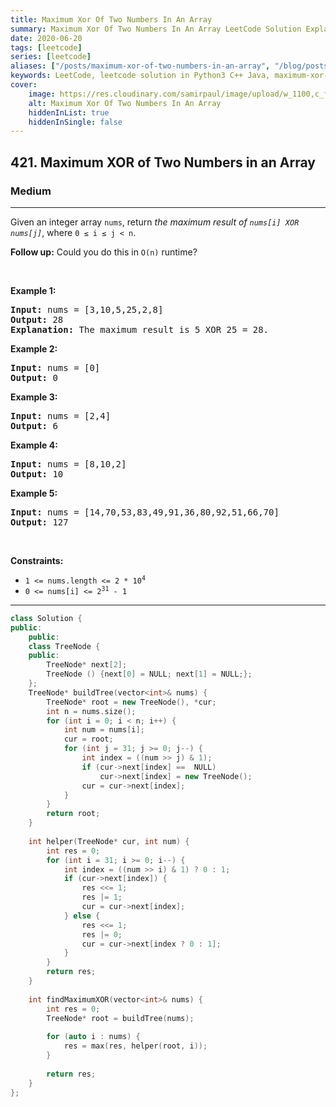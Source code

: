 ```yaml
---
title: Maximum Xor Of Two Numbers In An Array
summary: Maximum Xor Of Two Numbers In An Array LeetCode Solution Explained
date: 2020-06-20
tags: [leetcode]
series: [leetcode]
aliases: ["/posts/maximum-xor-of-two-numbers-in-an-array", "/blog/posts/maximum-xor-of-two-numbers-in-an-array", "/maximum-xor-of-two-numbers-in-an-array"]
keywords: LeetCode, leetcode solution in Python3 C++ Java, maximum-xor-of-two-numbers-in-an-array solution
cover:
    image: https://res.cloudinary.com/samirpaul/image/upload/w_1100,c_fit,co_rgb:FFFFFF,l_text:Arial_70_bold:Maximum Xor Of Two Numbers In An Array/problem-solving.webp
    alt: Maximum Xor Of Two Numbers In An Array
    hiddenInList: true
    hiddenInSingle: false
---
```



<h2>421. Maximum XOR of Two Numbers in an Array</h2><h3>Medium</h3><hr><div><p>Given an integer array <code>nums</code>, return <em>the maximum result of <code>nums[i] XOR nums[j]</code></em>, where <code>0 ≤ i ≤ j &lt; n</code>.</p>

<p><strong>Follow up:</strong> Could you do this in <code>O(n)</code> runtime?</p>

<p>&nbsp;</p>
<p><strong>Example 1:</strong></p>

<pre><strong>Input:</strong> nums = [3,10,5,25,2,8]
<strong>Output:</strong> 28
<strong>Explanation:</strong> The maximum result is 5 XOR 25 = 28.</pre>

<p><strong>Example 2:</strong></p>

<pre><strong>Input:</strong> nums = [0]
<strong>Output:</strong> 0
</pre>

<p><strong>Example 3:</strong></p>

<pre><strong>Input:</strong> nums = [2,4]
<strong>Output:</strong> 6
</pre>

<p><strong>Example 4:</strong></p>

<pre><strong>Input:</strong> nums = [8,10,2]
<strong>Output:</strong> 10
</pre>

<p><strong>Example 5:</strong></p>

<pre><strong>Input:</strong> nums = [14,70,53,83,49,91,36,80,92,51,66,70]
<strong>Output:</strong> 127
</pre>

<p>&nbsp;</p>
<p><strong>Constraints:</strong></p>

<ul>
	<li><code>1 &lt;= nums.length &lt;= 2 * 10<sup>4</sup></code></li>
	<li><code>0 &lt;= nums[i] &lt;= 2<sup>31</sup> - 1</code></li>
</ul>
</div>

---




```cpp
class Solution {
public:
    public:
    class TreeNode {
    public:
        TreeNode* next[2];
        TreeNode () {next[0] = NULL; next[1] = NULL;};
    };
    TreeNode* buildTree(vector<int>& nums) {
        TreeNode* root = new TreeNode(), *cur;
        int n = nums.size();
        for (int i = 0; i < n; i++) {
            int num = nums[i];
            cur = root;
            for (int j = 31; j >= 0; j--) {
                int index = ((num >> j) & 1);
                if (cur->next[index] ==  NULL)
                    cur->next[index] = new TreeNode();
                cur = cur->next[index];
            }
        }
        return root;
    }
    
    int helper(TreeNode* cur, int num) {
        int res = 0;
        for (int i = 31; i >= 0; i--) {
            int index = ((num >> i) & 1) ? 0 : 1;
            if (cur->next[index]) {
                res <<= 1;
                res |= 1;
                cur = cur->next[index];
            } else {
                res <<= 1;
                res |= 0;
                cur = cur->next[index ? 0 : 1];
            }
        }
        return res;
    }
    
    int findMaximumXOR(vector<int>& nums) {
        int res = 0;
        TreeNode* root = buildTree(nums);
        
        for (auto i : nums) {
            res = max(res, helper(root, i));
        }
        
        return res;
    }
};
```
